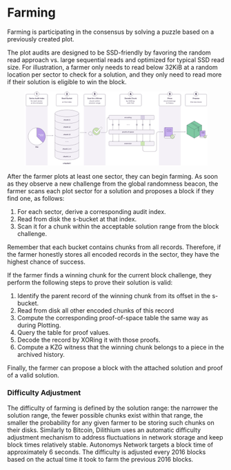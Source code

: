 # Farming

Farming is participating in the consensus by solving a puzzle based on a previously created plot.

The plot audits are designed to be SSD-friendly by favoring the random read approach vs. large sequential reads and optimized for typical SSD read size. For illustration, a farmer only needs to read below 32KiB at a random location per sector to check for a solution, and they only need to read more if their solution is eligible to win the block.

<figure><picture><source srcset="../../../.gitbook/assets/Farming-dark.svg" media="(prefers-color-scheme: dark)"><img src="../../../.gitbook/assets/image (22).png" alt=""></picture><figcaption></figcaption></figure>

After the farmer plots at least one sector, they can begin farming. As soon as they observe a new challenge from the global randomness beacon, the farmer scans each plot sector for a solution and proposes a block if they find one, as follows:

1. For each sector, derive a corresponding audit index.
2. Read from disk the s-bucket at that index.
3. Scan it for a chunk within the acceptable solution range from the block challenge.

Remember that each bucket contains chunks from all records. Therefore, if the farmer honestly stores all encoded records in the sector, they have the highest chance of success.

If the farmer finds a winning chunk for the current block challenge, they perform the following steps to prove their solution is valid:

1. Identify the parent record of the winning chunk from its offset in the s-bucket.
2. Read from disk all other encoded chunks of this record
3. Compute the corresponding proof-of-space table the same way as during Plotting.
4. Query the table for proof values.
5. Decode the record by XORing it with those proofs.
6. Compute a KZG witness that the winning chunk belongs to a piece in the archived history.

Finally, the farmer can propose a block with the attached solution and proof of a valid solution.

### Difficulty Adjustment

The difficulty of farming is defined by the solution range: the narrower the solution range, the fewer possible chunks exist within that range, the smaller the probability for any given farmer to be storing such chunks on their disks. Similarly to Bitcoin, Dilithium uses an automatic difficulty adjustment mechanism to address fluctuations in network storage and keep block times relatively stable. Autonomys Network targets a block time of approximately 6 seconds. The difficulty is adjusted every 2016 blocks based on the actual time it took to farm the previous 2016 blocks.
